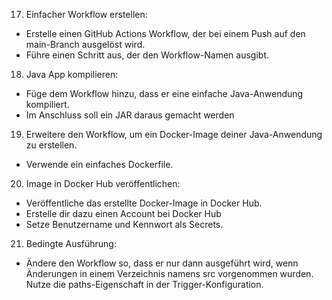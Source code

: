 
17. Einfacher Workflow erstellen:
- Erstelle einen GitHub Actions Workflow, der bei einem Push auf den main-Branch ausgelöst wird.
- Führe einen Schritt aus, der den Workflow-Namen ausgibt.

18. Java App kompilieren:
- Füge dem Workflow hinzu, dass er eine einfache Java-Anwendung kompiliert.
- Im Anschluss soll ein JAR daraus gemacht werden

19. Erweitere den Workflow, um ein Docker-Image deiner Java-Anwendung zu erstellen.
- Verwende ein einfaches Dockerfile.

20. Image in Docker Hub veröffentlichen:
- Veröffentliche das erstellte Docker-Image in Docker Hub. 
- Erstelle dir dazu einen Account
bei Docker Hub 
- Setze Benutzername und Kennwort als Secrets.

21. Bedingte Ausführung:
- Ändere den Workflow so, dass er nur dann ausgeführt wird, wenn Änderungen in einem Verzeichnis namens src vorgenommen wurden.
Nutze die paths-Eigenschaft in der Trigger-Konfiguration.

